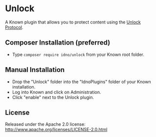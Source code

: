 # Unlock

A Known plugin that allows you to protect content using the [Unlock Protocol](https://unlock-protocol.com).

## Composer Installation (preferred)

* Type `composer require idno/unlock` from your Known root folder.

## Manual Installation

* Drop the "Unlock" folder into the "IdnoPlugins" folder of your Known installation.
* Log into Known and click on Administration.
* Click "enable" next to the Unlock plugin.

## License

Released under the Apache 2.0 license: http://www.apache.org/licenses/LICENSE-2.0.html
